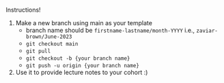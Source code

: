 Instructions!

1. Make a new branch using main as your template
    - branch name should be `firstname-lastname/month-YYYY` i.e., `zaviar-brown/June-2023`
    - `git checkout main`
    - `git pull`
    - `git checkout -b {your branch name}`
    - `git push -u origin {your branch name}`
2. Use it to provide lecture notes to your cohort :)
